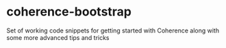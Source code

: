 coherence-bootstrap
===================

Set of working code snippets for getting started with Coherence along with some more advanced tips and tricks
